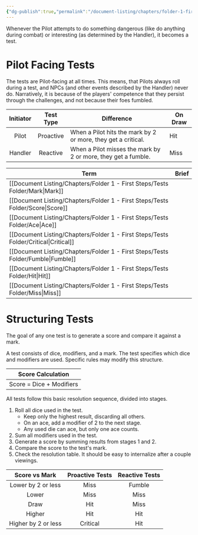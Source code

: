 ```yaml
---
{"dg-publish":true,"permalink":"/document-listing/chapters/folder-1-first-steps/tests/"}
---
```


Whenever the Pilot attempts to do something dangerous (like do anything during combat) or interesting (as determined by the Handler), it becomes a test.

# Pilot Facing Tests
The tests are Pilot-facing at all times. This means, that Pilots always roll during a test, and NPCs (and other events described by the Handler) never do. Narratively, it is because of the players' competence that they persist through the challenges, and not because their foes fumbled.



| Initiator | Test Type | Difference                                                    | On Draw |
| :-------: | :-------: | ------------------------------------------------------------- | ------- |
|   Pilot   | Proactive | When a Pilot hits the mark by 2 or more, they get a critical. | Hit     |
|  Handler  | Reactive  | When a Pilot misses the mark by 2 or more, they get a fumble. | Miss    |



| Term         | Brief |
| ------------ | ----- |
| [[Document Listing/Chapters/Folder 1 - First Steps/Tests Folder/Mark\|Mark]]     |       |
| [[Document Listing/Chapters/Folder 1 - First Steps/Tests Folder/Score\|Score]]    |       |
| [[Document Listing/Chapters/Folder 1 - First Steps/Tests Folder/Ace\|Ace]]      |       |
| [[Document Listing/Chapters/Folder 1 - First Steps/Tests Folder/Critical\|Critical]] |       |
| [[Document Listing/Chapters/Folder 1 - First Steps/Tests Folder/Fumble\|Fumble]]   |       |
| [[Document Listing/Chapters/Folder 1 - First Steps/Tests Folder/Hit\|Hit]]      |       |
| [[Document Listing/Chapters/Folder 1 - First Steps/Tests Folder/Miss\|Miss]]     |       |



# Structuring Tests
The goal of any one test is to generate a score and compare it against a mark.

A test consists of dice, modifiers, and a mark. The test specifies which dice and modifiers are used. Specific rules may modify this structure.


| **Score Calculation** |
|:---:|
| Score = Dice + Modifiers |

All tests follow this basic resolution sequence, divided into stages.
1. Roll all dice used in the test.
	- Keep only the highest result, discarding all others.
	- On an ace, add a modifier of 2 to the next stage. 
	- Any used die can ace, but only one ace counts.
2. Sum all modifiers used in the test.
3. Generate a score by summing results from stages 1 and 2.
4. Compare the score to the test's mark.
5. Check the resolution table. It should be easy to internalize after a couple viewings.

|    Score vs Mark    | Proactive Tests | Reactive Tests |
| :-----------------: | :-------------: | :------------: |
| Lower by 2 or less  |      Miss       |     Fumble     |
|        Lower        |      Miss       |      Miss      |
|        Draw         |       Hit       |      Miss      |
|       Higher        |       Hit       |      Hit       |
| Higher by 2 or less |    Critical     |      Hit       |
